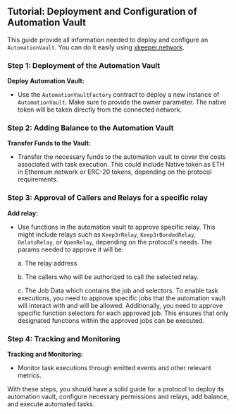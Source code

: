 ## Tutorial: Deployment and Configuration of Automation Vault

This guide provide all information needed to deploy and configure an `AutomationVault`. You can do it easily using [xkeeper.network](https://xkeeper.network/).

### Step 1: Deployment of the Automation Vault

**Deploy Automation Vault:**

- Use the `AutomationVaultFactory` contract to deploy a new instance of `AutomationVault`. Make sure to provide the owner parameter. The native token will be taken directly from the connected network.

### Step 2: Adding Balance to the Automation Vault

**Transfer Funds to the Vault:**

- Transfer the necessary funds to the automation vault to cover the costs associated with task execution. This could include Native token as ETH in Ethereum network or ERC-20 tokens, depending on the protocol requirements.

### Step 3: Approval of Callers and Relays for a specific relay

**Add relay:**

- Use functions in the automation vault to approve specific relay. This might include relays such as `Keep3rRelay`, `Keep3rBondedRelay`, `GelatoRelay`, or `OpenRelay`, depending on the protocol's needs. The params needed to approve it will be:

    a. The relay address

    b. The callers who will be authorized to call the selected relay.

    c. The Job Data which contains the job and selectors. To enable task executions, you need to approve specific jobs that the automation vault will interact with and will be allowed. Additionally, you need to approve specific function selectors for each approved job. This ensures that only designated functions within the approved jobs can be executed.

### Step 4: Tracking and Monitoring

**Tracking and Monitoring:**

- Monitor task executions through emitted events and other relevant metrics.

With these steps, you should have a solid guide for a protocol to deploy its automation vault, configure necessary permissions and relays, add balance, and execute automated tasks.
